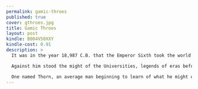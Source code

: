 ```yaml
---
permalink: gamic-throes
published: true
cover: gthroes.jpg
title: Gamic Throes
layout: post
kindle: B004V50XXY
kindle-cost: 0.91
description: >
  It was in the year 18,987 C.B. that the Emperor Sixth took the world by storm, and conquered it in a single day and night.<br><br>

  Against him stood the might of the Universities, legends of eras before the birth of Cnaient, and a strange romance of two young students of gamic.<br><br>

  One named Thorn, an average man beginning to learn of what he might one day be able to do, and the remarkable Tabitha, able to see the future and the past with remarkable clarity.
---
```


